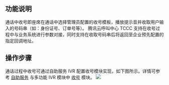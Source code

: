 ## 功能说明
通话中收号即座席在通话中选择管理员配置的收号模板，播放提示音并收取用户输入的号码串（如：身份证号、订单号等）。
腾讯云呼叫中心 TCCC 支持在收号过程中与业务系统进行参数对接，同时支持在收取号码串后将返回至企业预先配置的指定回调地址。

## 操作步骤
通话过程中收号可通过自助服务 IVR 配置收号模块实现，如下图所示。详情可参考 [自助服务](xxxx) 与多功能 IVR 模块中 [收号](xxxx) 模块。
![](https://qcloudimg.tencent-cloud.cn/raw/824658dac00d230b9a8c816a3ce87e0a.png)
